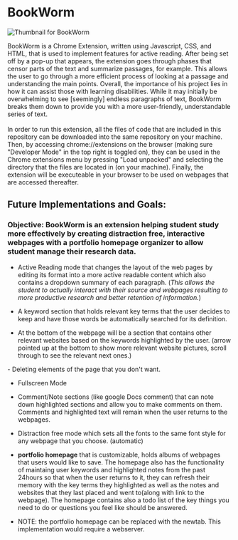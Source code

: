 # BookWorm

![Thumbnail for BookWorm](https://github.com/ltann/BookWorm/blob/master/bookworm.png?raw=true)

BookWorm is a Chrome Extension, written using Javascript, CSS, and HTML, that is used to implement features for active reading. After being set off by a pop-up that appears, the extension goes through phases that censor parts of the text and summarize passages, for example. This allows the user to go through a more efficient process of looking at a passage and understanding the main points. Overall, the importance of his project lies in how it can assist those with learning disabilities. While it may initially be overwhelming to see [seemingly] endless paragraphs of text, BookWorm breaks them down to provide you with a more user-friendly, understandable series of text. <br>
<br>
In order to run this extension, all the files of code that are included in this repository can be downloaded into the same repository on your machine. Then, by accessing chrome://extensions on the browser (making sure "Developer Mode" in the top right is toggled on),
they can be used in the Chrome extensions menu by pressing "Load unpacked" and selecting the directory that the files are located in (on your machine). Finally, the extension will be executeable in your browser to be used on webpages that are accessed thereafter. <br>


## Future Implementations and Goals:

### Objective: BookWorm is an extension helping student study more effectively by creating distraction free, interactive webpages with a portfolio homepage organizer to allow student manage their research data.

- Active Reading mode that changes the layout of the web pages by editing its format into a more active readable content which also contains a dropdown summary of each paragraph. (*This allows the student to actually interact with their source and webpages resulting to more productive research and better retention of information.*)

- A keyword section that holds relevant key terms that the user decides to keep and have those words be automatically searched for its definition.

- At the bottom of the webpage will be a section that contains other relevant websites based on the keywords highlighted by the user. (arrow pointed up at the bottom to show more relevant website pictures, scroll through to see the relevant next ones.)

- Deleting elements of the page that you don't want.

- Fullscreen Mode

- Comment/Note sections (like google Docs comment) that can note down highlighted sections and allow you to make comments on them. Comments and highlighted text will remain when the user returns to the webpages.

- Distraction free mode which sets all the fonts to the same font style for any webpage that you choose. (automatic)

- **portfolio homepage** that is customizable, holds albums of webpages that users would like to save. The homepage also has the functionality of maintaing user keywords and highlighted notes from the past 24hours so that when the user returns to it, they can refresh their memory with the key terms they highlighted as well as the notes and websites that they last placed and went to(along with link to the webpage). The homepage contains also a todo list of the key things you need to do or questions you feel like should be answered. 
- NOTE: the portfolio homepage can be replaced with the newtab. This implementation would require a webserver.
